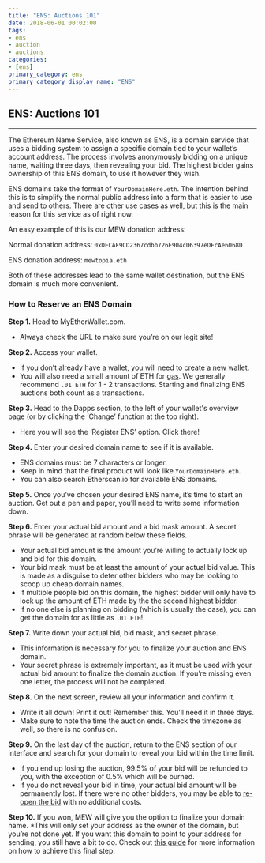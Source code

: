 ```yaml
---
title: "ENS: Auctions 101"
date: 2018-06-01 00:02:00
tags:
- ens
- auction
- auctions
categories:
- [ens]
primary_category: ens
primary_category_display_name: "ENS"
---
```


## ENS: Auctions 101
***

The Ethereum Name Service, also known as ENS, is a domain service that uses a bidding system to assign a specific domain tied to your wallet’s account address. The process involves anonymously bidding on a unique name, waiting three days, then revealing your bid. The highest bidder gains ownership of this ENS domain, to use it however they wish.

ENS domains take the format of `YourDomainHere.eth`. The intention behind this is to simplify the normal public address into a form that is easier to use and send to others. There are other use cases as well, but this is the main reason for this service as of right now.

An easy example of this is our MEW donation address:

Normal donation address: `0xDECAF9CD2367cdbb726E904cD6397eDFcAe6068D`

ENS donation address: `mewtopia.eth`

Both of these addresses lead to the same wallet destination, but the ENS domain is much more convenient.



### How to Reserve an ENS Domain

**Step 1.** Head to MyEtherWallet.com.
* Always check the URL to make sure you’re on our legit site!

**Step 2.** Access your wallet. 
* If you don’t already have a wallet, you will need to [create a new wallet](). 
* You will also need a small amount of ETH for [gas](). We generally recommend `.01 ETH` for 1 - 2 transactions. Starting and finalizing ENS auctions both count as a transactions.

**Step 3.** Head to the Dapps section, to the left of your wallet's overview page (or by clicking the ‘Change’ function at the top right). 
* Here you will see the ‘Register ENS’ option. Click there!

**Step 4.** Enter your desired domain name to see if it is available.
* ENS domains must be 7 characters or longer.
* Keep in mind that the final product will look like `YourDomainHere.eth`.
* You can also search Etherscan.io for available ENS domains.

**Step 5.** Once you’ve chosen your desired ENS name, it’s time to start an auction. Get out a pen and paper, you’ll need to write some information down.

**Step 6.** Enter your actual bid amount and a bid mask amount. A secret phrase will be generated at random below these fields.
* Your actual bid amount is the amount you’re willing to actually lock up and bid for this domain. 
* Your bid mask must be at least the amount of your actual bid value. This is made as a disguise to deter other bidders who may be looking to scoop up cheap domain names.
* If multiple people bid on this domain, the highest bidder will only have to lock up the amount of ETH made by the the second highest bidder. 
* If no one else is planning on bidding (which is usually the case), you can get the domain for as little as `.01 ETH`!

**Step 7.** Write down your actual bid, bid mask, and secret phrase. 
* This information is necessary for you to finalize your auction and ENS domain. 
* Your secret phrase is extremely important, as it must be used with your actual bid amount to finalize the domain auction. If you’re missing even one letter, the process will not be completed.

**Step 8.** On the next screen, review all your information and confirm it. 
* Write it all down! Print it out! Remember this. You’ll need it in three days.
* Make sure to note the time the auction ends. Check the timezone as well, so there is no confusion.

**Step 9.** On the last day of the auction, return to the ENS section of our interface and search for your domain to reveal your bid within the time limit. 
* If you end up losing the auction, 99.5% of your bid will be refunded to you, with the exception of 0.5% which will be burned.
* If you do not reveal your bid in time, your actual bid amount will be permanently lost. If there were no other bidders, you may be able to [re-open the bid]() with no additional costs.

**Step 10.** If you won, MEW will give you the option to finalize your domain name. 
*This will only set your address as the owner of the domain, but you’re not done yet. If you want this domain to point to your address for sending, you still have a bit to do. Check out [this guide]() for more information on how to achieve this final step.